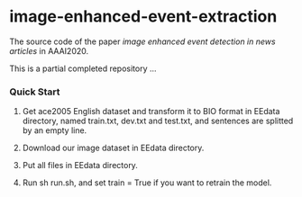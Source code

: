# image-enhanced-event-extraction
The source code of the paper *image enhanced event detection in news articles* in AAAI2020.

This is a partial completed repository ...

### Quick Start

1. Get ace2005 English dataset and transform it to BIO format in EEdata directory, named train.txt, dev.txt and test.txt, and sentences are splitted by an empty line.

2. Download our image dataset in EEdata directory.

3. Put all files in EEdata directory.

4. Run sh run.sh, and set train = True if you want to retrain the model.

